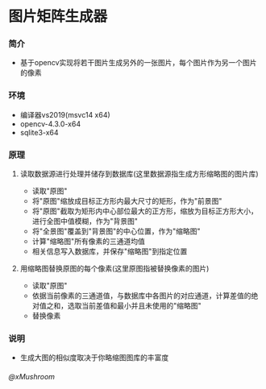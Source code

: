 # 图片矩阵生成器

### 简介
+ 基于opencv实现将若干图片生成另外的一张图片，每个图片作为另一个图片的像素

### 环境
+ 编译器vs2019(msvc14 x64)
+ opencv-4.3.0-x64
+ sqlite3-x64

### 原理

1.  读取数据源进行处理并储存到数据库(这里数据源指生成方形缩略图的图片库)
    +   读取"原图"
    +   将"原图"缩放成目标正方形内最大尺寸的矩形，作为"前景图"
    +   将"原图"截取为矩形内中心部位最大的正方形，缩放为目标正方形大小，进行全图中值模糊，作为"背景图"
    +   将"全景图"覆盖到"背景图"的中心位置，作为"缩略图"
    +   计算"缩略图"所有像素的三通道均值
    +   相关信息写入数据库，并保存"缩略图"到指定位置

2.  用缩略图替换原图的每个像素(这里原图指被替换像素的图片)
    +   读取"原图"
    +   依据当前像素的三通道值，与数据库中各图片的对应通道，计算差值的绝对值之和，选取当前差值和最小并且未使用的"缩略图"
    +   替换像素

### 说明
+ 生成大图的相似度取决于你略缩图图库的丰富度

###### @xMushroom